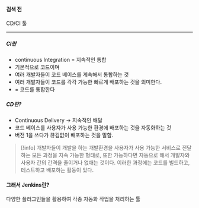 #### 검색 전
CD/CI 툴

---
##### CI란
- continuous Integration = 지속적인 통합
- 기본적으로 코드이며
- 여러 개발자들이 코드 베이스를 계속해서 통합하는 것
- 여러 개발자들이 코드를 각각 가능한 빠르게 배포하는 것을 의미한다.
- = 코드를 통합한다
##### CD란?
- Continuous Delivery -> 지속적인 배달
- 코드 베이스를 사용자가 사용 가능한 환경에 배포하는 것을 자동화하는 것
- 버전 1을 쓰다가 끊김없이 배포하는 것을 말함.

>[!info]
>개발자들이 개발을 하는 개발환경을 사용자가 사용 가능한 서비스로 전달하는 모든 과정을 지속 가능한 형태로, 또한 가능하다면 자동으로 해서 개발자와 사용자 간의 간격을 줄이거나 없애는 것이다. 이러한 과정에는 코드를 빌드하고, 테스트하고 배포하는 활동이 있다.

#### 그래서 Jenkins란?
다양한 플러그인들을 활용하여 각종 자동화 작업을 처리하는 툴